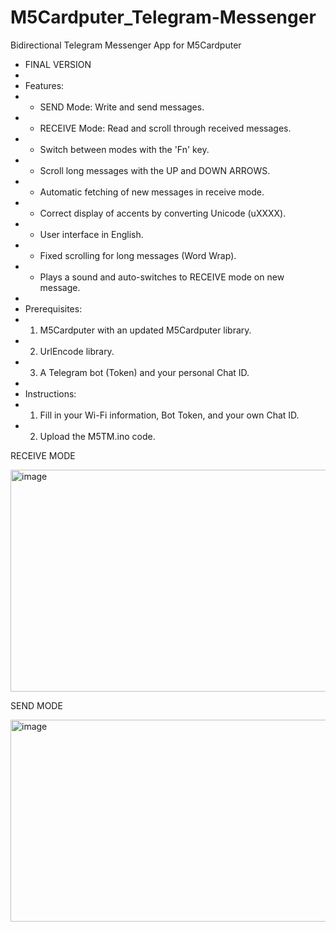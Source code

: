 # M5Cardputer_Telegram-Messenger
Bidirectional Telegram Messenger App for M5Cardputer

 * FINAL VERSION
 *
 * Features:
 * - SEND Mode: Write and send messages.
 * - RECEIVE Mode: Read and scroll through received messages.
 * - Switch between modes with the 'Fn' key.
 * - Scroll long messages with the UP and DOWN ARROWS.
 * - Automatic fetching of new messages in receive mode.
 * - Correct display of accents by converting Unicode (uXXXX).
 * - User interface in English.
 * - Fixed scrolling for long messages (Word Wrap).
 * - Plays a sound and auto-switches to RECEIVE mode on new message.
 *
 * Prerequisites:
 * 1. M5Cardputer with an updated M5Cardputer library.
 * 2. UrlEncode library.
 * 3. A Telegram bot (Token) and your personal Chat ID.
 *
 * Instructions:
 * 1. Fill in your Wi-Fi information, Bot Token, and your own Chat ID.
 * 2. Upload the M5TM.ino code.


RECEIVE MODE

<img width="528" height="355" alt="image" src="https://github.com/user-attachments/assets/6c3d789c-02d1-4b5f-af0f-0624d2fbca3c" />


SEND MODE

<img width="525" height="323" alt="image" src="https://github.com/user-attachments/assets/a193f489-1bc6-46d9-886d-920433713847" />

